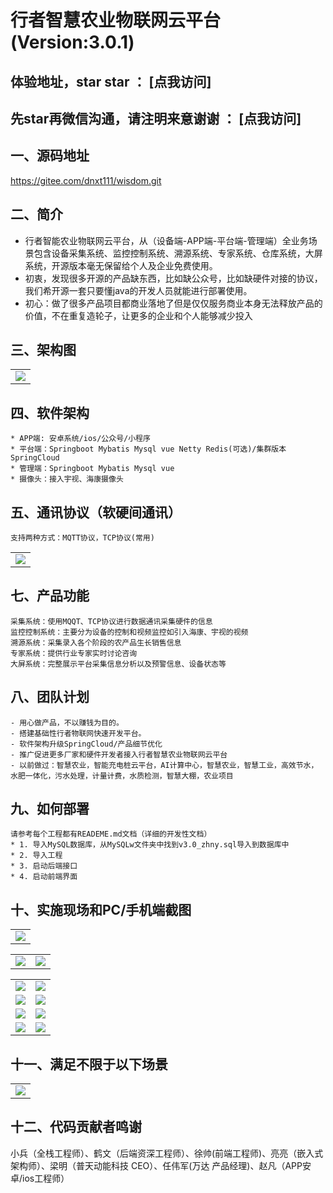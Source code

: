 
# 行者智慧农业物联网云平台(Version:3.0.1)
## 体验地址，star star ： [点我访问]
## 先star再微信沟通，请注明来意谢谢 ： [点我访问]


## 一、源码地址  
https://gitee.com/dnxt111/wisdom.git
 
## 二、简介
* 行者智能农业物联网云平台，从（设备端-APP端-平台端-管理端）全业务场景包含设备采集系统、监控控制系统、溯源系统、专家系统、仓库系统，大屏系统，开源版本毫无保留给个人及企业免费使用。
* 初衷，发现很多开源的产品缺东西，比如缺公众号，比如缺硬件对接的协议，我们希开源一套只要懂java的开发人员就能进行部署使用。
* 初心：做了很多产品项目都商业落地了但是仅仅服务商业本身无法释放产品的价值，不在重复造轮子，让更多的企业和个人能够减少投入
## 三、架构图
<table>
    <tr>
        <td><img src="http://wenhui012.images.nxptdn.com/%E5%86%9C%E4%B8%9A%E5%B9%B3%E5%8F%B0/zhnyylt.jpg"/></td>
    </tr>
</table>

## 四、软件架构
```
* APP端: 安卓系统/ios/公众号/小程序
* 平台端：Springboot Mybatis Mysql vue Netty Redis(可选)/集群版本SpringCloud
* 管理端：Springboot Mybatis Mysql vue
* 摄像头：接入宇视、海康摄像头
```
## 五、通讯协议（软硬间通讯）
```
支持两种方式：MQTT协议，TCP协议(常用)
```
<table>
    <tr>
        <td><img src="http://wenhui012.images.nxptdn.com/%E5%86%9C%E4%B8%9A%E5%B9%B3%E5%8F%B0/tongxunxieyi.jpg"/></td>
    </tr>
</table>

## 七、产品功能
```
采集系统：使用MQQT、TCP协议进行数据通讯采集硬件的信息
监控控制系统：主要分为设备的控制和视频监控如引入海康、宇视的视频
溯源系统：采集录入各个阶段的农产品生长销售信息
专家系统：提供行业专家实时讨论咨询
大屏系统：完整展示平台采集信息分析以及预警信息、设备状态等
```
## 八、团队计划
```
- 用心做产品，不以赚钱为目的。
- 搭建基础性行者物联网快速开发平台。
- 软件架构升级SpringCloud/产品细节优化
- 推广促进更多厂家和硬件开发者接入行者智慧农业物联网云平台
- 以前做过：智慧农业，智能充电桩云平台，AI计算中心，智慧农业，智慧工业，高效节水，水肥一体化，污水处理，计量计费，水质检测，智慧大棚，农业项目
```
## 九、如何部署
```
请参考每个工程都有READEME.md文档（详细的开发性文档）
* 1. 导入MySQL数据库，从MySQLw文件夹中找到v3.0_zhny.sql导入到数据库中
* 2. 导入工程
* 3. 启动后端接口 
* 4. 启动前端界面

```
## 十、实施现场和PC/手机端截图
<table>
    <tr>
        <td><img src="http://wenhui012.images.nxptdn.com/%E5%86%9C%E4%B8%9A%E5%B9%B3%E5%8F%B0/1-%E5%86%9C%E4%B8%9A%E5%B9%B3%E5%8F%B0%E9%A6%96%E9%A1%B5.jpg"/></td>
    </tr>
</table>
<table>
    <tr>
        <td><img src="http://wenhui012.images.nxptdn.com/%E5%86%9C%E4%B8%9A%E5%B9%B3%E5%8F%B0/helanluodi1.jpg"/></td>
        <td><img src="http://wenhui012.images.nxptdn.com/%E5%86%9C%E4%B8%9A%E5%B9%B3%E5%8F%B0/helanluodi2.jpg"/></td>
    </tr>
</table>
<table>
    <tr>
        <td><img src="http://wenhui012.images.nxptdn.com/%E5%86%9C%E4%B8%9A%E5%B9%B3%E5%8F%B0/mobile-login.jpg"/></td>
        <td><img src="http://wenhui012.images.nxptdn.com/%E5%86%9C%E4%B8%9A%E5%B9%B3%E5%8F%B0/mobile-over.jpg"/></td>
     </tr>
    <tr>
        <td><img src="http://wenhui012.images.nxptdn.com/%E5%86%9C%E4%B8%9A%E5%B9%B3%E5%8F%B0/mobile-shouye.png"/></td>
        <td><img src="http://wenhui012.images.nxptdn.com/%E5%86%9C%E4%B8%9A%E5%B9%B3%E5%8F%B0/mobile-baobiao.png"/></td>
    </tr>
    <tr>
       <td><img src="http://wenhui012.images.nxptdn.com/%E5%86%9C%E4%B8%9A%E5%B9%B3%E5%8F%B0/mobile-chuanganqi.png"/></td>
       <td><img src="http://wenhui012.images.nxptdn.com/%E5%86%9C%E4%B8%9A%E5%B9%B3%E5%8F%B0/mobile-shipin.png"/></td>
   </tr> 
    <tr>
        <td><img src="http://wenhui012.images.nxptdn.com/%E5%86%9C%E4%B8%9A%E5%B9%B3%E5%8F%B0/znkz.png"/></td>
        <td><img src="http://wenhui012.images.nxptdn.com/%E5%86%9C%E4%B8%9A%E5%B9%B3%E5%8F%B0/znkz.png"/></td>
    </tr>
</table>

## 十一、满足不限于以下场景
<table>
    <tr>
        <td><img src="http://wenhui012.images.nxptdn.com/%E5%86%9C%E4%B8%9A%E5%B9%B3%E5%8F%B0/changjing.jpg"/></td>
    </tr>
</table>



## 十二、代码贡献者鸣谢
小兵（全栈工程师）、鹤文（后端资深工程师）、徐帅(前端工程师)、亮亮（嵌入式架构师）、梁明（普天动能科技 CEO）、任伟军(万达 产品经理)、赵凡（APP安卓/ios工程师）

